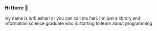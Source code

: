 ### Hi there 👋

my name is lutfi ashari or you can call me hari. I'm just a library and information science graduate who is starting to learn about programming


